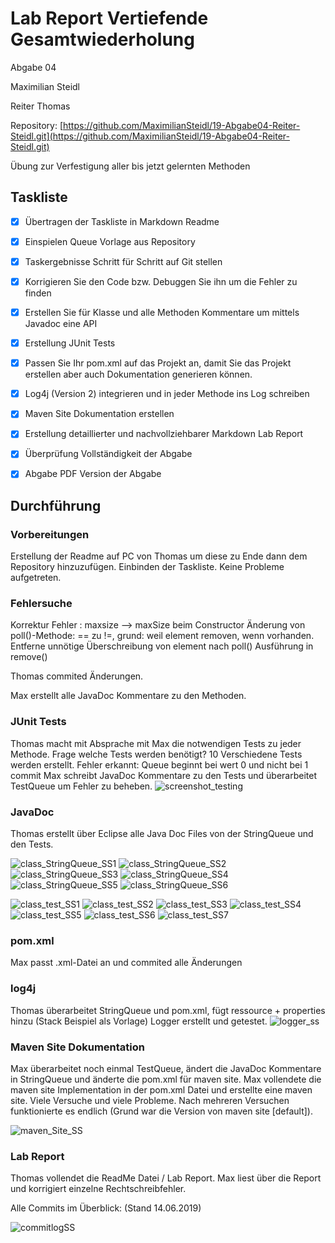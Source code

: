 # Lab Report Vertiefende Gesamtwiederholung

Abgabe 04

Maximilian Steidl

Reiter Thomas

Repository: [https://github.com/MaximilianSteidl/19-Abgabe04-Reiter-Steidl.git](https://github.com/MaximilianSteidl/19-Abgabe04-Reiter-Steidl.git)

Übung zur Verfestigung aller bis jetzt gelernten Methoden

## Taskliste

- [X] Übertragen der Taskliste in Markdown Readme
- [X] Einspielen Queue Vorlage aus Repository
- [X] Taskergebnisse Schritt für Schritt auf Git stellen
- [X] Korrigieren Sie den Code bzw. Debuggen Sie ihn um die Fehler zu finden
- [X] Erstellen Sie für Klasse und alle Methoden Kommentare um mittels Javadoc eine API 
- [X] Erstellung JUnit Tests
- [X] Passen Sie Ihr pom.xml auf das Projekt an, damit Sie das Projekt erstellen aber auch Dokumentation generieren können.
- [X] Log4j (Version 2) integrieren und in jeder Methode ins Log schreiben
- [x] Maven Site Dokumentation erstellen
- [X] Erstellung detaillierter und nachvollziehbarer Markdown Lab Report
- [X] Überprüfung Vollständigkeit der Abgabe
- [X] Abgabe PDF Version der Abgabe



## Durchführung
### Vorbereitungen
Erstellung der Readme auf PC von Thomas um diese zu Ende dann dem Repository hinzuzufügen.
Einbinden der Taskliste. Keine Probleme aufgetreten.

### Fehlersuche
Korrektur Fehler : 	 maxsize --> maxSize beim Constructor
			         Änderung von poll()-Methode: == zu !=, grund: weil element removen, wenn vorhanden.
			         Entferne unnötige Überschreibung von element nach poll() Ausführung in remove()
                     
Thomas commited Änderungen.

Max erstellt alle JavaDoc Kommentare zu den Methoden.

### JUnit Tests
Thomas macht mit Absprache mit Max die notwendigen Tests zu jeder Methode.
Frage welche Tests werden benötigt? 
10 Verschiedene Tests werden erstellt.
Fehler erkannt: Queue beginnt bei wert 0 und nicht bei 1
commit
Max schreibt JavaDoc Kommentare zu den Tests und überarbeitet TestQueue um Fehler zu beheben.
![screenshot_testing](https://github.com/MaximilianSteidl/19-Abgabe04-Reiter-Steidl/blob/master/Media/screenshot_testing.JPG)

### JavaDoc
Thomas erstellt über Eclipse alle Java Doc Files von der StringQueue und den Tests.

![class_StringQueue_SS1](https://github.com/MaximilianSteidl/19-Abgabe04-Reiter-Steidl/blob/master/Media/class_StringQueue_SS1.JPG)
![class_StringQueue_SS2](https://github.com/MaximilianSteidl/19-Abgabe04-Reiter-Steidl/blob/master/Media/class_StringQueue_SS2.JPG)
![class_StringQueue_SS3](https://github.com/MaximilianSteidl/19-Abgabe04-Reiter-Steidl/blob/master/Media/class_StringQueue_SS3.JPG)
![class_StringQueue_SS4](https://github.com/MaximilianSteidl/19-Abgabe04-Reiter-Steidl/blob/master/Media/class_StringQueue_SS4.JPG)
![class_StringQueue_SS5](https://github.com/MaximilianSteidl/19-Abgabe04-Reiter-Steidl/blob/master/Media/class_StringQueue_SS5.JPG)
![class_StringQueue_SS6](https://github.com/MaximilianSteidl/19-Abgabe04-Reiter-Steidl/blob/master/Media/class_StringQueue_SS6.JPG)

![class_test_SS1](https://github.com/MaximilianSteidl/19-Abgabe04-Reiter-Steidl/blob/master/Media/class_test_SS1.JPG)
![class_test_SS2](https://github.com/MaximilianSteidl/19-Abgabe04-Reiter-Steidl/blob/master/Media/class_test_SS2.JPG)
![class_test_SS3](https://github.com/MaximilianSteidl/19-Abgabe04-Reiter-Steidl/blob/master/Media/class_test_SS3.JPG)
![class_test_SS4](https://github.com/MaximilianSteidl/19-Abgabe04-Reiter-Steidl/blob/master/Media/class_test_SS4.JPG)
![class_test_SS5](https://github.com/MaximilianSteidl/19-Abgabe04-Reiter-Steidl/blob/master/Media/class_test_SS5.JPG)
![class_test_SS6](https://github.com/MaximilianSteidl/19-Abgabe04-Reiter-Steidl/blob/master/Media/class_test_SS6.JPG)
![class_test_SS7](https://github.com/MaximilianSteidl/19-Abgabe04-Reiter-Steidl/blob/master/Media/class_test_SS7.JPG)

### pom.xml
Max passt .xml-Datei an und commited alle Änderungen

### log4j
Thomas überarbeitet StringQueue und pom.xml, fügt ressource + properties hinzu (Stack Beispiel als Vorlage)
Logger erstellt und getestet.
![logger_ss](https://github.com/MaximilianSteidl/19-Abgabe04-Reiter-Steidl/blob/master/Media/logger_ss.JPG)

### Maven Site Dokumentation
Max überarbeitet noch einmal TestQueue, ändert die JavaDoc Kommentare in StringQueue und änderte die pom.xml für maven site.
Max vollendete die maven site Implementation in der pom.xml Datei und erstellte eine maven site.
Viele Versuche und viele Probleme. Nach mehreren Versuchen funktionierte es endlich (Grund war die Version von maven site [default]). 

![maven_Site_SS](https://github.com/MaximilianSteidl/19-Abgabe04-Reiter-Steidl/blob/master/Media/maven_Site_SS.JPG)

### Lab Report
Thomas vollendet die ReadMe Datei / Lab Report.
Max liest über die Report und korrigiert einzelne Rechtschreibfehler.

Alle Commits im Überblick: (Stand 14.06.2019)

![commitlogSS](https://github.com/MaximilianSteidl/19-Abgabe04-Reiter-Steidl/blob/master/Media/commitlogSS.JPG)
